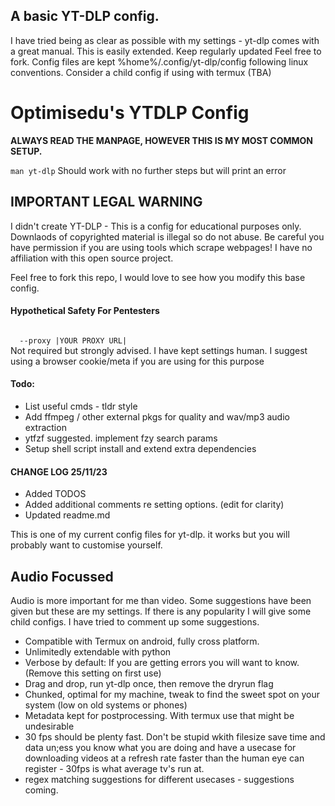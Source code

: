 ## A basic YT-DLP config.

I have tried being as clear as possible with my settings - yt-dlp comes with a great manual. This is easily extended.
Keep regularly updated
Feel free to fork.
Config files are kept %home%/.config/yt-dlp/config following linux conventions. Consider a child config if using with termux (TBA)


<h1> Optimisedu's YTDLP Config </h1>
<strong> ALWAYS READ THE MANPAGE, HOWEVER THIS IS MY MOST COMMON SETUP.</strong>                                               

<code>man yt-dlp</code> 
Should work with no further steps but will print an error

## IMPORTANT LEGAL WARNING 
I didn't create YT-DLP - This is a config for educational purposes only. Downlaods of copyrighted material is illegal so do not abuse. Be careful you have permission if you are using tools which scrape webpages! I have no affiliation with this open source project.

Feel free to fork this repo, I would love to see how you modify this base config. 

#### Hypothetical Safety For Pentesters

<code>
  --proxy |YOUR PROXY URL|
</code>
Not required but strongly advised. I have kept settings human. I suggest using a browser cookie/meta if you are using for this purpose

#### Todo:

 - List useful cmds - tldr style
 - Add ffmpeg / other external pkgs for quality and wav/mp3 audio extraction
 - ytfzf suggested. implement fzy search params
 - Setup shell script install and extend extra dependencies 

#### CHANGE LOG 25/11/23

 - Added TODOS
 - Added additional comments re setting options. (edit for clarity)
 - Updated readme.md

This is one of my current config files for yt-dlp. it works but you will probably want to customise yourself.

## Audio Focussed

Audio is more important for me than video. Some suggestions have been given but these are my settings. If there is any popularity I will give some child configs. I have tried to comment up some suggestions.

- Compatible with Termux on android, fully cross platform.
- Unlimitedly extendable with python
- Verbose by default: If you are getting errors you will want to know. (Remove this setting on first use)
- Drag and drop, run yt-dlp once, then remove the dryrun flag
- Chunked, optimal for my machine, tweak to find the sweet spot on your system (low on old systems or phones)
- Metadata kept for postprocessing. With termux use that might be undesirable
- 30 fps should be plenty fast. Don't be stupid wkith filesize save time and data un;ess you know what you are doing and have a usecase for downloading videos at a refresh rate faster than the human eye can register - 30fps is what average tv's run at.
- regex matching suggestions for different usecases - suggestions coming.


